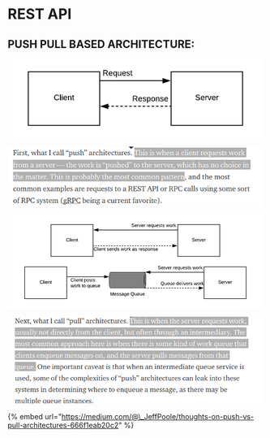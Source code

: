 # REST API

## PUSH PULL BASED ARCHITECTURE:

![](../.gitbook/assets/image%20%2826%29.png)

![](../.gitbook/assets/image%20%28146%29.png)

![](../.gitbook/assets/image%20%2839%29.png)

![](../.gitbook/assets/image%20%28113%29.png)

{% embed url="https://medium.com/@\_JeffPoole/thoughts-on-push-vs-pull-architectures-666f1eab20c2" %}



